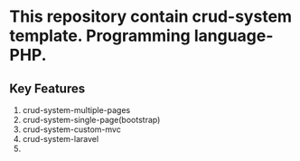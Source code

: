 # This repository contain crud-system template.  Programming language- PHP.

## Key Features
1. crud-system-multiple-pages
2. crud-system-single-page(bootstrap)
3. crud-system-custom-mvc
4. crud-system-laravel
5. 

